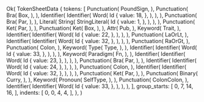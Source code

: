 Ok(
    TokenSheetData {
        tokens: [
            Punctuation(
                PoundSign,
            ),
            Punctuation(
                Bra(
                    Box,
                ),
            ),
            Identifier(
                Identifier(
                    Word(
                        Id {
                            value: 18,
                        },
                    ),
                ),
            ),
            Punctuation(
                Bra(
                    Par,
                ),
            ),
            Literal(
                String(
                    StringLiteral(
                        Id {
                            value: 1,
                        },
                    ),
                ),
            ),
            Punctuation(
                Ket(
                    Par,
                ),
            ),
            Punctuation(
                Ket(
                    Box,
                ),
            ),
            Attr(
                Pub,
            ),
            Keyword(
                Trait,
            ),
            Identifier(
                Identifier(
                    Word(
                        Id {
                            value: 22,
                        },
                    ),
                ),
            ),
            Punctuation(
                LaOrLt,
            ),
            Identifier(
                Identifier(
                    Word(
                        Id {
                            value: 32,
                        },
                    ),
                ),
            ),
            Punctuation(
                RaOrGt,
            ),
            Punctuation(
                Colon,
            ),
            Keyword(
                Type(
                    Type,
                ),
            ),
            Identifier(
                Identifier(
                    Word(
                        Id {
                            value: 33,
                        },
                    ),
                ),
            ),
            Keyword(
                Paradigm(
                    Fn,
                ),
            ),
            Identifier(
                Identifier(
                    Word(
                        Id {
                            value: 23,
                        },
                    ),
                ),
            ),
            Punctuation(
                Bra(
                    Par,
                ),
            ),
            Identifier(
                Identifier(
                    Word(
                        Id {
                            value: 24,
                        },
                    ),
                ),
            ),
            Punctuation(
                Colon,
            ),
            Identifier(
                Identifier(
                    Word(
                        Id {
                            value: 32,
                        },
                    ),
                ),
            ),
            Punctuation(
                Ket(
                    Par,
                ),
            ),
            Punctuation(
                Binary(
                    Curry,
                ),
            ),
            Keyword(
                Pronoun(
                    SelfType,
                ),
            ),
            Punctuation(
                ColonColon,
            ),
            Identifier(
                Identifier(
                    Word(
                        Id {
                            value: 33,
                        },
                    ),
                ),
            ),
        ],
        group_starts: [
            0,
            7,
            14,
            16,
        ],
        indents: [
            0,
            0,
            4,
            4,
        ],
    },
)